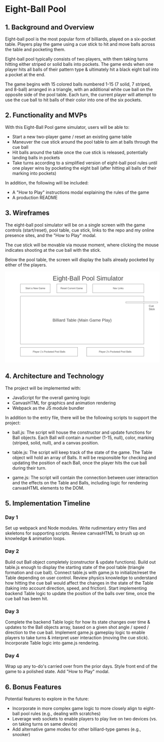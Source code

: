 # Eight-Ball Pool

## 1. Background and Overview

Eight-ball pool is the most popular form of billiards, played on a six-pocket table. Players play the game using a cue stick to hit and move balls across the table and pocketing them.

Eight-ball pool typically consists of two players, with them taking turns hitting either striped or solid balls into pockets. The game ends when one player hits all balls of their pattern type & ultimately hit a black eight ball into a pocket at the end.

The game begins with 15 colored balls numbered 1-15 (7 solid, 7 striped, and 8-ball) arranged in a triangle, with an additional white cue ball on the opposite side of the pool table. Each turn, the current player will attempt to use the cue ball to hit balls of their color into one of the six pockets.

## 2. Functionality and MVPs

With this Eight-Ball Pool game simulator, users will be able to:

* Start a new two-player game / reset an existing game table
* Maneuver the cue stick around the pool table to aim at balls through the cue ball
* Hit balls around the table once the cue stick is released, potentially landing balls in pockets
* Take turns according to a simplified version of eight-ball pool rules until one player wins by pocketing the eight ball (after hitting all balls of their marking into pockets)

In addition, the following will be included:

* A "How to Play" instructions modal explaining the rules of the game
* A production README

## 3. Wireframes

The eight-ball pool simulator will be on a single screen with the game controls (start/reset), pool table, cue stick, links to the repo and my online presence sites, and the "How to Play" modal.

The cue stick will be movable via mouse moment, where clicking the mouse indicates shooting at the cue ball with the stick.

Below the pool table, the screen will display the balls already pocketed by either of the players.

![8ball pool wireframe](/8ball_wireframe.png)

## 4. Architecture and Technology

The project will be implemented with:
* JavaScript for the overall gaming logic
* CanvasHTML for graphics and animation rendering
* Webpack as the JS module bundler

In addition to the entry file, there will be the following scripts to support the project:
* ball.js: The script will house the constructor and update functions for Ball objects. Each Ball will contain a number (1-15, null), color, marking (striped, solid, null), and a canvas position.

* table.js: The script will keep track of the state of the game. The Table object will hold an array of Balls. It will be responsible for checking and updating the position of each Ball, once the player hits the cue ball during their turn.

* game.js: The script will contain the connection between user interaction and the effects on the Table and Balls, including logic for rendering canvasHTML elements to the DOM.

## 5. Implementation Timeline

### Day 1
Set up webpack and Node modules. Write rudimentary entry files and skeletons for supporting scripts. Review canvasHTML to brush up on knowledge & animation loops.

### Day 2
Build out Ball object completely (constructor & update functions). Build out table.js enough to display the starting state of the pool table (triangle formation and cue ball). Connect table.js with game.js to initialize/reset the Table depending on user control. Review physics knowledge to understand how hitting the cue ball would affect the changes in the state of the Table (taking into account direction, speed, and friction). Start implementing backend Table logic to update the position of the balls over time, once the cue ball has been hit.

### Day 3
Complete the backend Table logic for how its state changes over time & updates to the Ball objects array, based on a given shot angle / speed / direction to the cue ball. Implement game.js gameplay logic to enable players to take turns & interpret user interaction (moving the cue stick). Incorporate Table logic into game.js rendering.

### Day 4
Wrap up any to-do's carried over from the prior days. Style front end of the game to a polished state. Add "How to Play" modal.

## 6. Bonus Features

Potential features to explore in the future:
* Incorporate in more complex game logic to more closely align to eight-ball pool rules (e.g., dealing with scratches)
* Leverage web sockets to enable players to play live on two devices (vs. on taking turns on same device)
* Add alternative game modes for other billiard-type games (e.g., snooker)
